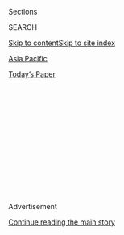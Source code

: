 <div id="app">

<div>

<div>

<div>

<div class="NYTAppHideMasthead css-1q2w90k e1suatyy0">

<div class="section css-ui9rw0 e1suatyy2">

<div class="css-eph4ug er09x8g0">

<div class="css-6n7j50">

</div>

<span class="css-1dv1kvn">Sections</span>

<div class="css-10488qs">

<span class="css-1dv1kvn">SEARCH</span>

</div>

[Skip to content](#site-content)[Skip to site index](#site-index)

</div>

<div id="masthead-section-label" class="css-1wr3we4 eaxe0e00">

[Asia
Pacific](https://www.nytimes3xbfgragh.onion/section/world/asia)

</div>

<div class="css-10698na e1huz5gh0">

</div>

</div>

<div id="masthead-bar-one" class="section hasLinks css-15hmgas e1csuq9d3">

<div class="css-uqyvli e1csuq9d0">

</div>

<div class="css-1uqjmks e1csuq9d1">

</div>

<div class="css-9e9ivx">

[](https://myaccount.nytimes3xbfgragh.onion/auth/login?response_type=cookie&client_id=vi)

</div>

<div class="css-1bvtpon e1csuq9d2">

[Today’s
Paper](https://www.nytimes3xbfgragh.onion/section/todayspaper)

</div>

</div>

</div>

</div>

<div data-aria-hidden="false">

<div id="site-content" data-role="main">

<div>

<div class="css-1aor85t" style="opacity:0.000000001;z-index:-1;visibility:hidden">

<div class="css-1hqnpie">

<div class="css-epjblv">

<span class="css-17xtcya">[Asia
Pacific](/section/world/asia)</span><span class="css-x15j1o">|</span><span class="css-fwqvlz">Malaysia
Forces Out North Korean
Ambassador</span>

</div>

<div class="css-k008qs">

<div class="css-1iwv8en">

<span class="css-18z7m18"></span>

<div>

</div>

</div>

<span class="css-1n6z4y">https://nyti.ms/2lqoqGy</span>

<div class="css-1705lsu">

<div class="css-4xjgmj">

<div class="css-4skfbu" data-role="toolbar" data-aria-label="Social Media Share buttons, Save button, and Comments Panel with current comment count" data-testid="share-tools">

  - 
  - 
  - 
  - 
    
    <div class="css-6n7j50">
    
    </div>

  - 

</div>

</div>

</div>

</div>

</div>

</div>

<div class="css-13pd83m">

</div>

<div id="top-wrapper" class="css-1sy8kpn">

<div id="top-slug" class="css-l9onyx">

Advertisement

</div>

[Continue reading the main
story](#after-top)

<div class="ad top-wrapper" style="text-align:center;height:100%;display:block;min-height:250px">

<div id="top" class="place-ad" data-position="top" data-size-key="top">

</div>

</div>

<div id="after-top">

</div>

</div>

<div id="sponsor-wrapper" class="css-1hyfx7x">

<div id="sponsor-slug" class="css-19vbshk">

Supported by

</div>

[Continue reading the main
story](#after-sponsor)

<div id="sponsor" class="ad sponsor-wrapper" style="text-align:center;height:100%;display:block">

</div>

<div id="after-sponsor">

</div>

</div>

<div class="css-1vkm6nb ehdk2mb0">

# Malaysia Forces Out North Korean Ambassador

</div>

<div class="css-79elbk" data-testid="photoviewer-wrapper">

<div class="css-z3e15g" data-testid="photoviewer-wrapper-hidden">

</div>

<div class="css-1a48zt4 ehw59r15" data-testid="photoviewer-children">

![<span class="css-16f3y1r e13ogyst0" data-aria-hidden="true">Kang Chol,
North Korea’s ambassador to Malaysia. On Saturday, the Malaysian
government gave him 48 hours to
leave.</span><span class="css-cnj6d5 e1z0qqy90" itemprop="copyrightHolder"><span class="css-1ly73wi e1tej78p0">Credit...</span><span><span>Athit
Perawongmetha/Reuters</span></span></span>](https://static01.graylady3jvrrxbe.onion/images/2017/03/05/world/MALAYSIA/MALAYSIA-articleInline.jpg?quality=75&auto=webp&disable=upscale)

</div>

</div>

<div class="css-xt80pu e12qa4dv0">

<div class="css-18e8msd">

<div class="css-vp77d3 epjyd6m0">

<div class="css-1baulvz">

By [<span class="css-1baulvz last-byline" itemprop="name">Richard C.
Paddock</span>](https://www.nytimes3xbfgragh.onion/by/richard-c-paddock)

</div>

</div>

  - March 4,
    2017

  - 
    
    <div class="css-4xjgmj">
    
    <div class="css-d8bdto" data-role="toolbar" data-aria-label="Social Media Share buttons, Save button, and Comments Panel with current comment count" data-testid="share-tools">
    
      - 
      - 
      - 
      - 
        
        <div class="css-6n7j50">
        
        </div>
    
      - 
    
    </div>
    
    </div>

</div>

</div>

<div class="section meteredContent css-1r7ky0e" name="articleBody" itemprop="articleBody">

<div class="css-1fanzo5 StoryBodyCompanionColumn">

<div class="css-53u6y8">

BANGKOK — The government of Malaysia declared North Korea’s ambassador
“persona non grata” on Saturday and gave him 48 hours to leave the
country, a major break in diplomatic relations after the airport
assassination of Kim Jong-nam, the half brother of North Korea’s leader.

The decision to expel Ambassador Kang Chol came after he failed to
appear at Malaysia’s Ministry of Foreign Affairs as requested. Earlier,
Mr. Kang had ignored a request to apologize for several inflammatory
statements, including questioning the police finding that Mr. Kim was
murdered with a banned nerve agent.

“It should be made clear — Malaysia will react strongly against any
insults made against it or any attempt to tarnish its reputation,”
Foreign Minister Anifah Aman said in a statement announcing the
expulsion order.

Mr. Kim, the elder half brother of North Korea’s leader, Kim Jong-un,
[died on
Feb. 13](https://www.nytimes3xbfgragh.onion/2017/02/14/world/asia/kim-jong-un-brother-killed-malaysia.html)
less than 20 minutes after two women wiped poison on his face as he
prepared to check in for a flight at Kuala Lumpur International Airport.
[The women, one from Indonesia and one from Vietnam, have been charged
with
murder](https://www.nytimes3xbfgragh.onion/2017/02/28/world/asia/north-korea-kim-jong-nam-death.html).

</div>

</div>

<div class="css-1fanzo5 StoryBodyCompanionColumn">

<div class="css-53u6y8">

The police are seeking seven North Korean men in the case, including two
believed by the authorities to have taken refuge at the North Korean
Embassy. [South Korea has accused the North Korean government of
masterminding the
attack](https://www.nytimes3xbfgragh.onion/2017/02/20/world/asia/north-korea-assassination-kim-jong-un-brother-malaysia.html).

Mr. Kang, using unusually blunt language for a diplomat, had said that
North Korea “cannot trust” the Malaysian police investigation. He
charged that it was politically motivated and accused Malaysia of
colluding with outside powers to defame North Korea.

Mr. Kang referred to Kim Jong-nam only by the name on the passport he
was carrying, Kim Chol, and sought to have his body handed over to the
embassy before an autopsy could be performed. He subsequently challenged
Malaysia’s finding that Mr. Kim had been killed with [the nerve agent
VX](https://www.nytimes3xbfgragh.onion/2017/02/24/world/asia/vx-nerve-agent-kim-jong-nam.html),
a highly toxic chemical weapon known to be in North Korea’s arsenal but
banned under international conventions.

The Foreign Ministry had set a deadline of 5 p.m. last Tuesday for Mr.
Kang to apologize for his statements.

“Almost four days have passed since the deadline lapsed,” the foreign
minister said in his statement. “No such apology has been made, neither
has there been any indication that one is forthcoming. For this reason,
the ambassador has been declared persona non grata.”

</div>

</div>

<div class="css-1fanzo5 StoryBodyCompanionColumn">

<div class="css-53u6y8">

Mr. Anifah noted that the police had released a North Korean man
arrested in the case, Ri Jong Chol, for lack of evidence on Friday. He
said it was “proof that the investigation is conducted in an impartial,
fair and transparent manner, as befits a country that practices the rule
of law.”

Declaring an ambassador persona non grata is one of the harshest
measures a country can take short of breaking off diplomatic relations.
Malaysia had previously recalled its ambassador from North Korea for
consultations and there was no indication when he might be sent back.

Some Malaysians have questioned why the country has an embassy in North
Korea, given that there is little trade between the countries and few
Malaysian tourists venture there.

On Thursday, Malaysia announced that it would end its practice of
allowing North Koreans to enter without a visa, effective Monday.

About 1,000 North Koreans live and work in Malaysia, where they can help
bring in foreign currency for their isolated country, which has
struggled economically under international sanctions.

</div>

</div>

</div>

<div>

</div>

<div>

</div>

<div>

</div>

<div>

<div id="bottom-wrapper" class="css-1ede5it">

<div id="bottom-slug" class="css-l9onyx">

Advertisement

</div>

[Continue reading the main
story](#after-bottom)

<div id="bottom" class="ad bottom-wrapper" style="text-align:center;height:100%;display:block;min-height:90px">

</div>

<div id="after-bottom">

</div>

</div>

</div>

</div>

</div>

## Site Index

<div>

</div>

## Site Information Navigation

  - [© <span>2020</span> <span>The New York Times
    Company</span>](https://help.nytimes3xbfgragh.onion/hc/en-us/articles/115014792127-Copyright-notice)

<!-- end list -->

  - [NYTCo](https://www.nytco.com/)
  - [Contact
    Us](https://help.nytimes3xbfgragh.onion/hc/en-us/articles/115015385887-Contact-Us)
  - [Work with us](https://www.nytco.com/careers/)
  - [Advertise](https://nytmediakit.com/)
  - [T Brand Studio](http://www.tbrandstudio.com/)
  - [Your Ad
    Choices](https://www.nytimes3xbfgragh.onion/privacy/cookie-policy#how-do-i-manage-trackers)
  - [Privacy](https://www.nytimes3xbfgragh.onion/privacy)
  - [Terms of
    Service](https://help.nytimes3xbfgragh.onion/hc/en-us/articles/115014893428-Terms-of-service)
  - [Terms of
    Sale](https://help.nytimes3xbfgragh.onion/hc/en-us/articles/115014893968-Terms-of-sale)
  - [Site
    Map](https://spiderbites.nytimes3xbfgragh.onion)
  - [Help](https://help.nytimes3xbfgragh.onion/hc/en-us)
  - [Subscriptions](https://www.nytimes3xbfgragh.onion/subscription?campaignId=37WXW)

</div>

</div>

</div>

</div>
